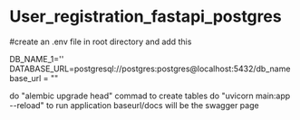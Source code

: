 # User_registration_fastapi_postgres



#create an .env file in root directory and add this

DB_NAME_1=''
DATABASE_URL=postgresql://postgres:postgres@localhost:5432/db_name
base_url = "" 


 do "alembic upgrade head" commad to create tables
 do "uvicorn main:app --reload" to run application
 baseurl/docs will be the swagger page 
